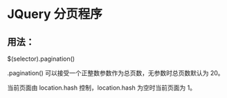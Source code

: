 JQuery 分页程序
===

用法：
---

$(selector).pagination()

.pagination() 可以接受一个正整数参数作为总页数，无参数时总页数默认为 20。

当前页面由 location.hash 控制，location.hash 为空时当前页面为 1。